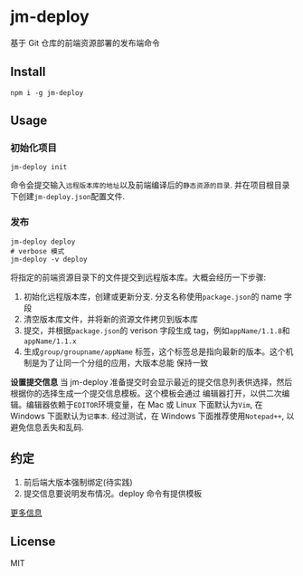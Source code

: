 # jm-deploy

基于 Git 仓库的前端资源部署的发布端命令

## Install

```
npm i -g jm-deploy
```

## Usage

### 初始化项目

```
jm-deploy init
```

命令会提交输入`远程版本库的地址`以及前端编译后的`静态资源的目录`. 并在项目根目录下创建`jm-deploy.json`配置文件.

### 发布

```
jm-deploy deploy
# verbose 模式
jm-deploy -v deploy
```

将指定的前端资源目录下的文件提交到远程版本库。大概会经历一下步骤:

1. 初始化远程版本库，创建或更新分支. 分支名称使用`package.json`的 name 字段
2. 清空版本库文件，并将新的资源文件拷贝到版本库
3. 提交，并根据`package.json`的 verison 字段生成 tag，例如`appName/1.1.8`和`appName/1.1.x`
4. 生成`group/groupname/appName` 标签，这个标签总是指向最新的版本。这个机制是为了让同一个分组的应用，大版本总能
   保持一致

**设置提交信息**
当 jm-deploy 准备提交时会显示最近的提交信息列表供选择，然后根据你的选择生成一个提交信息模板。这个模板会通过
编辑器打开，以供二次编辑。编辑器依赖于`EDITOR`环境变量，在 Mac 或 Linux 下面默认为`Vim`, 在 Windows 下面默认为`记事本`.
经过测试，在 Windows 下面推荐使用`Notepad++`, 以避免信息丢失和乱码.

## 约定

1. 前后端大版本强制绑定(待实践)
2. 提交信息要说明发布情况。deploy 命令有提供模板

[更多信息](spec.md)

## License

MIT

